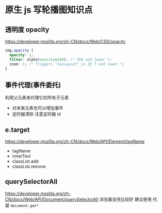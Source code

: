 # 原生 js 写轮播图知识点

## 透明度 opacity
https://developer.mozilla.org/zh-CN/docs/Web/CSS/opacity
```css
img.opacity {
  opacity: 1;
  filter: alpha(opacity=100); /* IE8 and lower */
  zoom: 1; /* Triggers "hasLayout" in IE 7 and lower */
}
```

## 事件代理(事件委托)
利用父元素来代理它的所有子元素

- 对未来元素也可以增加事件
- 定时器清除 注意定时器 id

## e.target

https://developer.mozilla.org/zh-CN/docs/Web/API/Element/tagName
- tagName
- innerText
- classList.add
- classList.remove

## querySelectorAll

https://developer.mozilla.org/zh-CN/docs/Web/API/Document/querySelectorAll
浏览器支持比较好 建议使用 代替 `document.get*`
